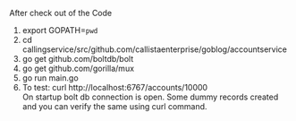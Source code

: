 After check out of the Code<br>
1. export GOPATH=`pwd`<br>
2. cd callingservice/src/github.com/callistaenterprise/goblog/accountservice<br>
3. go get github.com/boltdb/bolt<br>
4. go get github.com/gorilla/mux<br>
4. go run main.go<br>
5. To test: curl http://localhost:6767/accounts/10000<Br>
On startup bolt db connection is open. Some dummy records created and you can verify the same using curl command.


